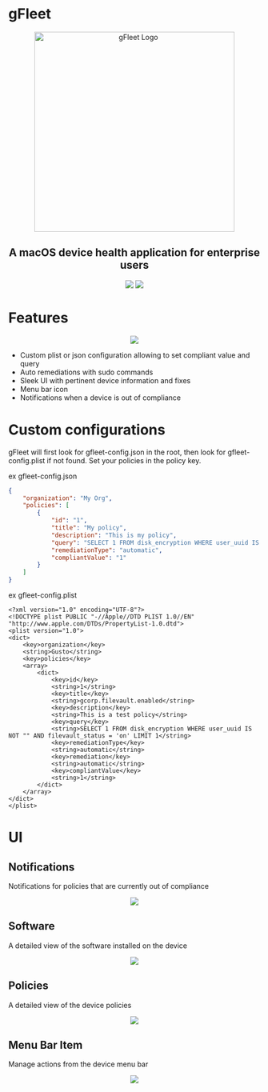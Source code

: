 # gFleet
<p align="center">
    <img width="400" src="./img/icon.png" alt="gFleet Logo">
</p>
<h2 align="center">A macOS device health application for enterprise users</h2>
<p align="center">
    <a href="https://github.com/eddique/gfleet/releases/latest"><img src="https://img.shields.io/github/v/release/eddique/gfleet.svg"></a>
    <a href="https://www.linkedin.com/in/eric-rodriguez-3a402811b/"><img src="https://img.shields.io/badge/linkedIn-connect-4777AF"></a>
</p>

# Features
<p align="center">
    <img src="./img/policies.png">
</p>

- Custom plist or json configuration allowing to set compliant value and query
- Auto remediations with sudo commands
- Sleek UI with pertinent device information and fixes
- Menu bar icon
- Notifications when a device is out of compliance

# Custom configurations

gFleet will first look for gfleet-config.json in the root, then look for gfleet-config.plist if not found. Set your policies in the policy key.

ex gfleet-config.json
```json
{
    "organization": "My Org",
    "policies": [
        {
            "id": "1",
            "title": "My policy",
            "description": "This is my policy",
            "query": "SELECT 1 FROM disk_encryption WHERE user_uuid IS NOT '' AND filevault_status = 'on' LIMIT 1",
            "remediationType": "automatic",
            "compliantValue": "1"
        }
    ]
}
```

ex gfleet-config.plist
```plist
<?xml version="1.0" encoding="UTF-8"?>
<!DOCTYPE plist PUBLIC "-//Apple//DTD PLIST 1.0//EN" "http://www.apple.com/DTDs/PropertyList-1.0.dtd">
<plist version="1.0">
<dict>
    <key>organization</key>
    <string>Gusto</string>
    <key>policies</key>
    <array>
        <dict>
            <key>id</key>
            <string>1</string>
            <key>title</key>
            <string>gcorp.filevault.enabled</string>
            <key>description</key>
            <string>This is a test policy</string>
            <key>query</key>
            <string>SELECT 1 FROM disk_encryption WHERE user_uuid IS NOT "" AND filevault_status = 'on' LIMIT 1</string>
            <key>remediationType</key>
            <string>automatic</string>
            <key>remediation</key>
            <string>automatic</string>
            <key>compliantValue</key>
            <string>1</string>
        </dict>
    </array>
</dict>
</plist>
```

# UI

## Notifications

Notifications for policies that are currently out of compliance

<p align="center">
    <img src="./img/notification.png">
</p>

## Software

A detailed view of the software installed on the device

<p align="center">
    <img src="./img/software.png">
</p>

## Policies

A detailed view of the device policies

<p align="center">
    <img src="./img/policies.png">
</p>

## Menu Bar Item

Manage actions from the device menu bar

<p align="center">
    <img src="./img/menubar.png">
</p>